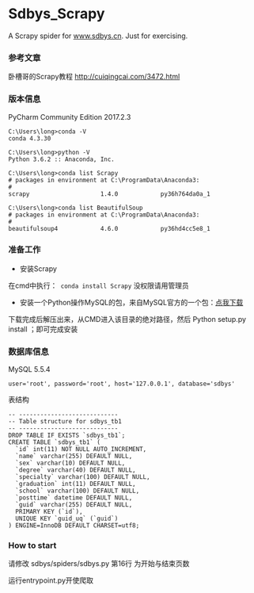 # Sdbys_Scrapy
A Scrapy spider for www.sdbys.cn.
Just for exercising.
### 参考文章
卧槽哥的Scrapy教程 http://cuiqingcai.com/3472.html
### 版本信息
PyCharm Community Edition 2017.2.3

```
C:\Users\long>conda -V
conda 4.3.30

C:\Users\long>python -V
Python 3.6.2 :: Anaconda, Inc.

C:\Users\long>conda list Scrapy
# packages in environment at C:\ProgramData\Anaconda3:
#
scrapy                    1.4.0            py36h764da0a_1

C:\Users\long>conda list BeautifulSoup
# packages in environment at C:\ProgramData\Anaconda3:
#
beautifulsoup4            4.6.0            py36hd4cc5e8_1
```
### 准备工作
- 安装Scrapy

在cmd中执行：``` conda install Scrapy``` 没权限请用管理员
- 安装一个Python操作MySQL的包，来自MySQL官方的一个包：[点我下载](http://cos.zerlong.com/mysql-connector-python-2.1.7.zip)

下载完成后解压出来，从CMD进入该目录的绝对路径，然后 Python setup.py install ；即可完成安装
### 数据库信息
MySQL 5.5.4
```
user='root', password='root', host='127.0.0.1', database='sdbys'
```
表结构
```
-- ----------------------------
-- Table structure for sdbys_tb1
-- ----------------------------
DROP TABLE IF EXISTS `sdbys_tb1`;
CREATE TABLE `sdbys_tb1` (
  `id` int(11) NOT NULL AUTO_INCREMENT,
  `name` varchar(255) DEFAULT NULL,
  `sex` varchar(10) DEFAULT NULL,
  `degree` varchar(40) DEFAULT NULL,
  `specialty` varchar(100) DEFAULT NULL,
  `graduation` int(11) DEFAULT NULL,
  `school` varchar(100) DEFAULT NULL,
  `posttime` datetime DEFAULT NULL,
  `guid` varchar(255) DEFAULT NULL,
  PRIMARY KEY (`id`),
  UNIQUE KEY `guid_uq` (`guid`)
) ENGINE=InnoDB DEFAULT CHARSET=utf8;
```
### How to start
 请修改 sdbys/spiders/sdbys.py 第16行 为开始与结束页数
 
 运行entrypoint.py开使爬取